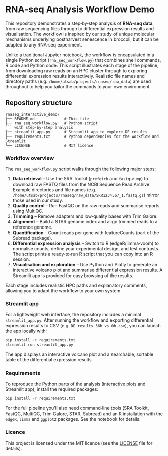 # RNA‑seq Analysis Workflow Demo

This repository demonstrates a step‑by‑step analysis of **RNA‑seq data**, from raw sequencing files through to differential expression results and visualisation.  The workflow is inspired by our study of unique molecular mechanisms underlying postharvest senescence in broccoli, but it can be adapted to any RNA‑seq experiment.

Unlike a traditional Jupyter notebook, the workflow is encapsulated in a single Python script (`rna_seq_workflow.py`) that combines shell commands, R code and Python code.  This script illustrates each stage of the pipeline, from downloading raw reads on an HPC cluster through to exploring differential expression results interactively.  Realistic file names and directory paths (e.g. `/home/utsab/projects/rnaseq/raw_data`) are used throughout to help you tailor the commands to your own environment.

## Repository structure

```
rnaseq_interactive_demo/
├── README.md             # This file
├── rna_seq_workflow.py   # Python script
``` with step‑by‑step analysis
├── streamlit_app.py      # Streamlit app to explore DE results
├── requirements.txt      # Python dependencies for the workflow and Streamlit
└── LICENSE               # MIT licence
```

### Workflow overview

The `rna_seq_workflow.py` script walks through the following major steps:

1. **Data retrieval** – Use the SRA Toolkit (`prefetch` and `fastq‑dump`) to download raw FASTQ files from the NCBI Sequence Read Archive.  Example directories and file names (e.g. `/home/utsab/projects/rnaseq/raw_data/SRR1234567_1.fastq.gz`) mirror those used in our study.
2. **Quality control** – Run FastQC on the raw reads and summarise reports using MultiQC.
3. **Trimming** – Remove adapters and low‑quality bases with Trim Galore.
4. **Alignment** – Build a STAR genome index and align trimmed reads to a reference genome.
5. **Quantification** – Count reads per gene with featureCounts (part of the Subread package).
6. **Differential expression analysis** – Switch to R (edgeR/limma‑voom) to normalise counts, define your experimental design, and test contrasts.  The script prints a ready‑to‑run R script that you can copy into an R session.
7. **Visualisation and exploration** – Use Python and Plotly to generate an interactive volcano plot and summarise differential expression results.  A Streamlit app is provided for easy browsing of the results.

Each stage includes realistic HPC paths and explanatory comments, allowing you to adapt the workflow to your own system.

### Streamlit app

For a lightweight web interface, the repository includes a minimal `streamlit_app.py`.  After running the workflow and exporting differential expression results to CSV (e.g. `DE_results_36h_vs_0h.csv`), you can launch the app locally with:

```bash
pip install -r requirements.txt
streamlit run streamlit_app.py
```

The app displays an interactive volcano plot and a searchable, sortable table of the differential expression results.

### Requirements

To reproduce the Python parts of the analysis (interactive plots and Streamlit app), install the required packages:

```bash
pip install -r requirements.txt
```

For the full pipeline you’ll also need command‑line tools (SRA Toolkit, FastQC, MultiQC, Trim Galore, STAR, Subread) and an R installation with the `edgeR`, `limma` and `ggplot2` packages.  See the notebook for details.

### Licence

This project is licensed under the MIT licence (see the [LICENSE](LICENSE) file for details).

